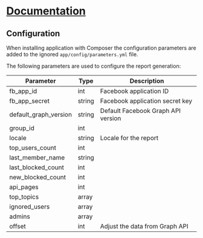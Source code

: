 # [Documentation](/README.md#documentation)

## Configuration

When installing application with Composer the configuration parameters are added
to the ignored `app/config/parameters.yml` file.

The following parameters are used to configure the report generation:

| Parameter                | Type      | Description |
|--------------------------|-----------|-------------|
| fb_app_id                | int       | Facebook application ID |
| fb_app_secret            | string    | Facebook application secret key |
| default_graph_version    | string    | Default Facebook Graph API version |
| group_id                 | int       |  |
| locale                   | string    | Locale for the report |
| top_users_count          | int       |  |
| last_member_name         | string    |  |
| last_blocked_count       | int       |  |
| new_blocked_count        | int       |  |
| api_pages                | int       |  |
| top_topics               | array     |  |
| ignored_users            | array     |  |
| admins                   | array     |  |
| offset                   | int       | Adjust the data from Graph API |
